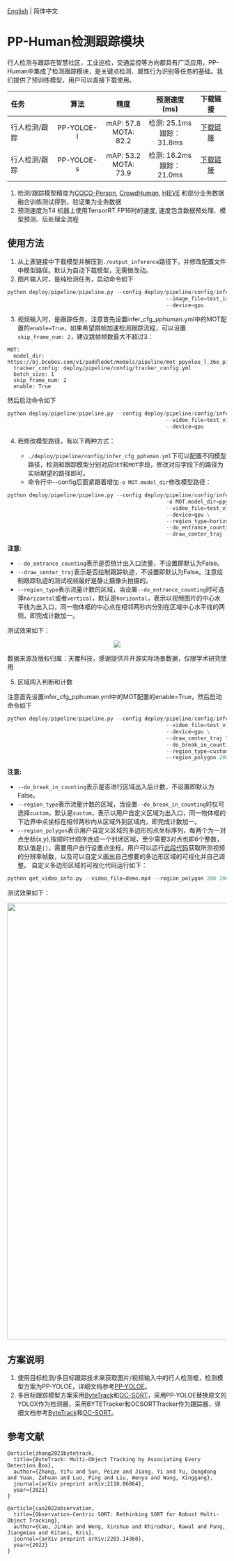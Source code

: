 [English](pphuman_mot_en.md) | 简体中文

# PP-Human检测跟踪模块

行人检测与跟踪在智慧社区，工业巡检，交通监控等方向都具有广泛应用，PP-Human中集成了检测跟踪模块，是关键点检测、属性行为识别等任务的基础。我们提供了预训练模型，用户可以直接下载使用。

| 任务                 | 算法 | 精度 | 预测速度(ms) |下载链接                                                                               |
|:---------------------|:---------:|:------:|:------:| :---------------------------------------------------------------------------------: |
| 行人检测/跟踪    |  PP-YOLOE-l | mAP: 57.8 <br> MOTA: 82.2 | 检测: 25.1ms <br> 跟踪：31.8ms | [下载链接](https://bj.bcebos.com/v1/paddledet/models/pipeline/mot_ppyoloe_l_36e_pipeline.zip) |
| 行人检测/跟踪    |  PP-YOLOE-s | mAP: 53.2 <br> MOTA: 73.9 | 检测: 16.2ms <br> 跟踪：21.0ms | [下载链接](https://bj.bcebos.com/v1/paddledet/models/pipeline/mot_ppyoloe_s_36e_pipeline.zip) |

1. 检测/跟踪模型精度为[COCO-Person](http://cocodataset.org/), [CrowdHuman](http://www.crowdhuman.org/), [HIEVE](http://humaninevents.org/) 和部分业务数据融合训练测试得到，验证集为业务数据
2. 预测速度为T4 机器上使用TensorRT FP16时的速度, 速度包含数据预处理、模型预测、后处理全流程

## 使用方法

1. 从上表链接中下载模型并解压到```./output_inference```路径下，并修改配置文件中模型路径。默认为自动下载模型，无需做改动。
2. 图片输入时，是纯检测任务，启动命令如下
```python
python deploy/pipeline/pipeline.py --config deploy/pipeline/config/infer_cfg_pphuman.yml \
                                                   --image_file=test_image.jpg \
                                                   --device=gpu
```
3. 视频输入时，是跟踪任务，注意首先设置infer_cfg_pphuman.yml中的MOT配置的`enable=True`，如果希望跳帧加速检测跟踪流程，可以设置`skip_frame_num: 2`，建议跳帧帧数最大不超过3：
```
MOT:
  model_dir: https://bj.bcebos.com/v1/paddledet/models/pipeline/mot_ppyoloe_l_36e_pipeline.zip
  tracker_config: deploy/pipeline/config/tracker_config.yml
  batch_size: 1
  skip_frame_num: 2
  enable: True
```
然后启动命令如下
```python
python deploy/pipeline/pipeline.py --config deploy/pipeline/config/infer_cfg_pphuman.yml \
                                                   --video_file=test_video.mp4 \
                                                   --device=gpu
```
4. 若修改模型路径，有以下两种方式：

    - ```./deploy/pipeline/config/infer_cfg_pphuman.yml```下可以配置不同模型路径，检测和跟踪模型分别对应`DET`和`MOT`字段，修改对应字段下的路径为实际期望的路径即可。
    - 命令行中--config后面紧跟着增加`-o MOT.model_dir`修改模型路径：
```python
python deploy/pipeline/pipeline.py --config deploy/pipeline/config/infer_cfg_pphuman.yml \
                                                   -o MOT.model_dir=ppyoloe/\
                                                   --video_file=test_video.mp4 \
                                                   --device=gpu \
                                                   --region_type=horizontal \
                                                   --do_entrance_counting \
                                                   --draw_center_traj

```
**注意:**
 - `--do_entrance_counting`表示是否统计出入口流量，不设置即默认为False。
 - `--draw_center_traj`表示是否绘制跟踪轨迹，不设置即默认为False。注意绘制跟踪轨迹的测试视频最好是静止摄像头拍摄的。
 - `--region_type`表示流量计数的区域，当设置`--do_entrance_counting`时可选择`horizontal`或者`vertical`，默认是`horizontal`，表示以视频图片的中心水平线为出入口，同一物体框的中心点在相邻两秒内分别在区域中心水平线的两侧，即完成计数加一。

测试效果如下：

<div width="1000" align="center">
  <img src="../images/mot.gif"/>
</div>

数据来源及版权归属：天覆科技，感谢提供并开源实际场景数据，仅限学术研究使用

5. 区域闯入判断和计数

注意首先设置infer_cfg_pphuman.yml中的MOT配置的enable=True，然后启动命令如下
```python
python deploy/pipeline/pipeline.py --config deploy/pipeline/config/infer_cfg_pphuman.yml \
                                                   --video_file=test_video.mp4 \
                                                   --device=gpu \
                                                   --draw_center_traj \
                                                   --do_break_in_counting \
                                                   --region_type=custom \
                                                   --region_polygon 200 200 400 200 300 400 100 400
```
**注意:**
 - `--do_break_in_counting`表示是否进行区域出入后计数，不设置即默认为False。
 - `--region_type`表示流量计数的区域，当设置`--do_break_in_counting`时仅可选择`custom`，默认是`custom`，表示以用户自定义区域为出入口，同一物体框的下边界中点坐标在相邻两秒内从区域外到区域内，即完成计数加一。
 - `--region_polygon`表示用户自定义区域的多边形的点坐标序列，每两个为一对点坐标(x,y),按顺时针顺序连成一个封闭区域，至少需要3对点也即6个整数，默认值是`[]`，需要用户自行设置点坐标。用户可以运行[此段代码](../../tools/get_video_info.py)获取所测视频的分辨率帧数，以及可以自定义画出自己想要的多边形区域的可视化并自己调整。
 自定义多边形区域的可视化代码运行如下：
 ```python
 python get_video_info.py --video_file=demo.mp4 --region_polygon 200 200 400 200 300 400 100 400
 ```

测试效果如下：

<div align="center">
  <img src="https://user-images.githubusercontent.com/22989727/178769370-03ab1965-cfd1-401b-9902-82620a06e43c.gif" width='1000'/>
</div>

## 方案说明

1. 使用目标检测/多目标跟踪技术来获取图片/视频输入中的行人检测框，检测模型方案为PP-YOLOE，详细文档参考[PP-YOLOE](../../../../configs/ppyoloe)。
2. 多目标跟踪模型方案采用[ByteTrack](https://arxiv.org/pdf/2110.06864.pdf)和[OC-SORT](https://arxiv.org/pdf/2203.14360.pdf)，采用PP-YOLOE替换原文的YOLOX作为检测器，采用BYTETracker和OCSORTTracker作为跟踪器，详细文档参考[ByteTrack](../../../../configs/mot/bytetrack)和[OC-SORT](../../../../configs/mot/ocsort)。

## 参考文献
```
@article{zhang2021bytetrack,
  title={ByteTrack: Multi-Object Tracking by Associating Every Detection Box},
  author={Zhang, Yifu and Sun, Peize and Jiang, Yi and Yu, Dongdong and Yuan, Zehuan and Luo, Ping and Liu, Wenyu and Wang, Xinggang},
  journal={arXiv preprint arXiv:2110.06864},
  year={2021}
}

@article{cao2022observation,
  title={Observation-Centric SORT: Rethinking SORT for Robust Multi-Object Tracking},
  author={Cao, Jinkun and Weng, Xinshuo and Khirodkar, Rawal and Pang, Jiangmiao and Kitani, Kris},
  journal={arXiv preprint arXiv:2203.14360},
  year={2022}
}
```
